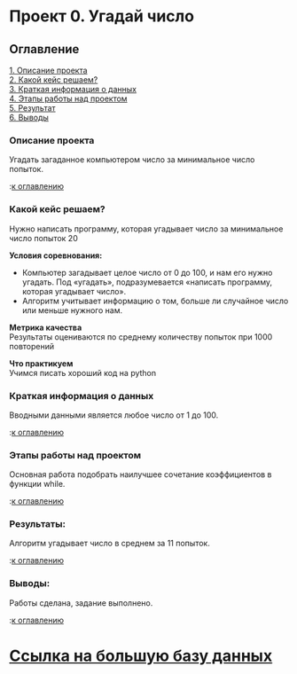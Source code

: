 # Проект 0. Угадай число

## Оглавление  
[1. Описание проекта](.README.md#Описание-проекта)  
[2. Какой кейс решаем?](.README.md#Какой-кейс-решаем)  
[3. Краткая информация о данных](.README.md#Краткая-информация-о-данных)  
[4. Этапы работы над проектом](.README.md#Этапы-работы-над-проектом)  
[5. Результат](.README.md#Результат)    
[6. Выводы](.README.md#Выводы) 

### Описание проекта    
Угадать загаданное компьютером число за минимальное число попыток.

:[к оглавлению](.README.md#Оглавление)


### Какой кейс решаем?    
Нужно написать программу, которая угадывает число за минимальное число попыток 20

**Условия соревнования:**  
- Компьютер загадывает целое число от 0 до 100, и нам его нужно угадать. Под «угадать», подразумевается «написать программу, которая угадывает число».
- Алгоритм учитывает информацию о том, больше ли случайное число или меньше нужного нам.

**Метрика качества**     
Результаты оцениваются по среднему количеству попыток при 1000 повторений

**Что практикуем**     
Учимся писать хороший код на python


### Краткая информация о данных
Вводными данными является любое число от 1 до 100.
  
:[к оглавлению](.README.md#Оглавление)


### Этапы работы над проектом  
Основная работа подобрать наилучшее сочетание коэффициентов в функции while.

:[к оглавлению](.README.md#Оглавление)


### Результаты:  
Алгоритм угадывает число в среднем за 11 попыток.

:[к оглавлению](.README.md#Оглавление)


### Выводы:  
Работы сделана, задание выполнено.

:[к оглавлению](.README.md#Оглавление)

# [Ссылка на большую базу данных](https://drive.google.com/file/d/1A8oI9EopFZ6H8YeB9sNz1aeelyUdm_Vu/view?usp=sharing)